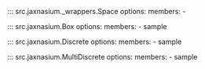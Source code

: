 ::: src.jaxnasium._wrappers.Space
    options: 
        members: 
            -

::: src.jaxnasium.Box 
    options: 
        members: 
            - sample
        
::: src.jaxnasium.Discrete 
    options: 
        members: 
            - sample

::: src.jaxnasium.MultiDiscrete 
    options: 
        members: 
            - sample
